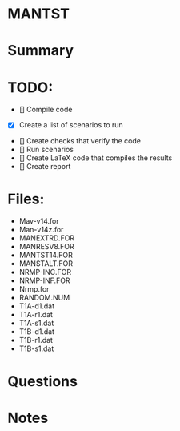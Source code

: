 MANTST
===============================================================================

# Summary

# TODO:
 * [] Compile code
 * [x] Create a list of scenarios to run
 * [] Create checks that verify the code
 * [] Run scenarios
 * [] Create LaTeX code that compiles the results
 * [] Create report

# Files:
 * Mav-v14.for
 * Man-v14z.for
 * MANEXTRD.FOR
 * MANRESV8.FOR
 * MANTST14.FOR
 * MANSTALT.FOR
 * NRMP-INC.FOR
 * NRMP-INF.FOR
 * Nrmp.for
 * RANDOM.NUM
 * T1A-d1.dat
 * T1A-r1.dat
 * T1A-s1.dat
 * T1B-d1.dat
 * T1B-r1.dat
 * T1B-s1.dat

# Questions

# Notes